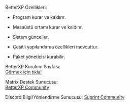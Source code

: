 BetterXP Özellikleri:
- Program kurar ve kaldırır.

- Masaüstü ortamı kurar ve kaldırır.

- Sistem günceller.

- Çeşitli yapılandırma özellikleri mevcuttur.

- Paket yöneticisi kurabilir.

BetterXP Kurulum Sayfası:<br>
[Görmek için tıkla!](https://betterxp.ml/pages/betterxp.html)

Matrix Destek Sunucusu:<br>
[BetterXP Community](https://matrix.to/#/#betterxp-community:kde.org)

Discord Bilgi/Yönlendirme Sunucusu:
[Suprint Community](https://discord.gg/26nec5UFaR)
